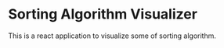 # Sorting Algorithm Visualizer
 This is a react application to visualize some of sorting algorithm.
